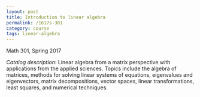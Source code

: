 ```yaml
---
layout: post
title: Introduction to linear algebra
permalink: /1617s-301
category: course
tags: linear-algebra
---
```

Math 301, Spring 2017<!--more-->

*Catalog description*: Linear algebra from a matrix perspective with applications from the applied sciences. Topics include the algebra of matrices, methods for solving linear systems of equations, eigenvalues and eigenvectors, matrix decompositions, vector spaces, linear transformations, least squares, and numerical techniques.
